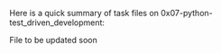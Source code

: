 
Here is a quick summary of task files on 0x07-python-test_driven_development:

File to be updated soon


